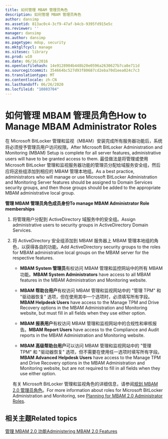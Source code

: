 ```yaml
---
title: 如何管理 MBAM 管理员角色
description: 如何管理 MBAM 管理员角色
author: dansimp
ms.assetid: 813ac0c4-3cf9-47af-b4cb-9395fd915e5c
ms.reviewer: ''
manager: dansimp
ms.author: dansimp
ms.pagetype: mdop, security
ms.mktglfcycl: manage
ms.sitesec: library
ms.prod: w10
ms.date: 06/16/2016
ms.openlocfilehash: 14e9128904b448b20e0596a2630627b7ca8e711d
ms.sourcegitcommit: 354664bc527d93f80687cd2eba70d1eea024c7c3
ms.translationtype: MT
ms.contentlocale: zh-CN
ms.lasthandoff: 06/26/2020
ms.locfileid: "10803704"
---
```

# <span data-ttu-id="fc714-103">如何管理 MBAM 管理员角色</span><span class="sxs-lookup"><span data-stu-id="fc714-103">How to Manage MBAM Administrator Roles</span></span>


<span data-ttu-id="fc714-104">在 Microsoft BitLocker 管理和监视（MBAM）安装完成所有服务器功能后，系统将必须授予管理员用户访问权限。</span><span class="sxs-lookup"><span data-stu-id="fc714-104">After Microsoft BitLocker Administration and Monitoring (MBAM) Setup is complete for all server features, administrative users will have to be granted access to them.</span></span> <span data-ttu-id="fc714-105">最佳做法是将管理或使用 Microsoft BitLocker 管理和监视服务器功能的管理员分配给域服务安全组，然后应将这些组添加到相应的 MBAM 管理本地组。</span><span class="sxs-lookup"><span data-stu-id="fc714-105">As a best practice, administrators who will manage or use Microsoft BitLocker Administration and Monitoring Server features should be assigned to Domain Services security groups, and then those groups should be added to the appropriate MBAM administrative local group.</span></span>

**<span data-ttu-id="fc714-106">管理 MBAM 管理员角色成员身份</span><span class="sxs-lookup"><span data-stu-id="fc714-106">To manage MBAM Administrator Role memberships</span></span>**

1.  <span data-ttu-id="fc714-107">将管理用户分配到 ActiveDirectory 域服务中的安全组。</span><span class="sxs-lookup"><span data-stu-id="fc714-107">Assign administrative users to security groups in ActiveDirectory Domain Services.</span></span>

2.  <span data-ttu-id="fc714-108">将 ActiveDirectory 安全组添加到 MBAM 服务器上 MBAM 管理本地组的角色，以获得各自的功能。</span><span class="sxs-lookup"><span data-stu-id="fc714-108">Add ActiveDirectory security groups to the roles for MBAM administrative local groups on the MBAM server for the respective features.</span></span>

    -   <span data-ttu-id="fc714-109">**MBAM System 管理员**有权访问 MBAM 管理和监控网站中的所有 MBAM 功能。</span><span class="sxs-lookup"><span data-stu-id="fc714-109">**MBAM System Administrators** have access to all MBAM features in the MBAM Administration and Monitoring website.</span></span>

    -   <span data-ttu-id="fc714-110">**MBAM 帮助台用户**有权访问 MBAM 管理和监视网站中的 "管理 TPM" 和 "驱动器恢复" 选项，但在使用其中一个选项时，必须填写所有字段。</span><span class="sxs-lookup"><span data-stu-id="fc714-110">**MBAM Helpdesk Users** have access to the Manage TPM and Drive Recovery options in the MBAM Administration and Monitoring website, but must fill in all fields when they use either option.</span></span>

    -   <span data-ttu-id="fc714-111">**MBAM 报表用户**有权访问 MBAM 管理和监视网站中的合规性和审核报告。</span><span class="sxs-lookup"><span data-stu-id="fc714-111">**MBAM Report Users** have access to the Compliance and Audit reports in the MBAM Administration and Monitoring website.</span></span>

    -   <span data-ttu-id="fc714-112">**MBAM 高级帮助台用户**可以访问 MBAM 管理和监视网站中的 "管理 TPM" 和 "驱动器恢复" 选项，但不需要在使用任一选项时填写所有字段。</span><span class="sxs-lookup"><span data-stu-id="fc714-112">**MBAM Advanced Helpdesk Users** have access to the Manage TPM and Drive Recovery options in the MBAM Administration and Monitoring website, but are not required to fill in all fields when they use either option.</span></span>

    <span data-ttu-id="fc714-113">有关 Microsoft BitLocker 管理和监视角色的详细信息，请参阅[规划 MBAM 2.0 管理员角色](planning-for-mbam-20-administrator-roles-mbam-2.md)。</span><span class="sxs-lookup"><span data-stu-id="fc714-113">For more information about roles for Microsoft BitLocker Administration and Monitoring, see [Planning for MBAM 2.0 Administrator Roles](planning-for-mbam-20-administrator-roles-mbam-2.md).</span></span>

## <span data-ttu-id="fc714-114">相关主题</span><span class="sxs-lookup"><span data-stu-id="fc714-114">Related topics</span></span>


[<span data-ttu-id="fc714-115">管理 MBAM 2.0 功能</span><span class="sxs-lookup"><span data-stu-id="fc714-115">Administering MBAM 2.0 Features</span></span>](administering-mbam-20-features-mbam-2.md)

 

 





